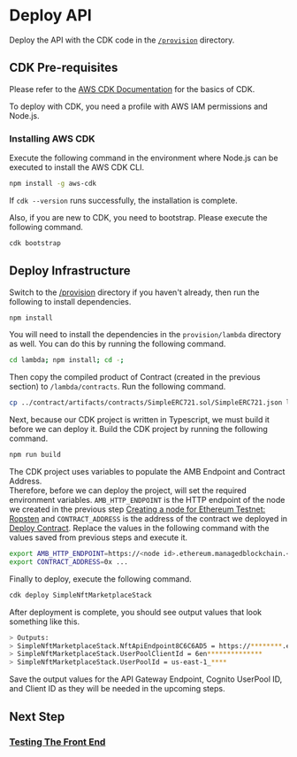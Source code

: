 # Deploy API

Deploy the API with the CDK code in the [`/provision`](/provision/) directory.

## CDK Pre-requisites

Please refer to the [AWS CDK Documentation](https://docs.aws.amazon.com/cdk/api/latest/)
for the basics of CDK.

To deploy with CDK, you need a profile with AWS IAM permissions and Node.js.

### Installing AWS CDK

Execute the following command in the environment where Node.js can be executed
to install the AWS CDK CLI.

```bash
npm install -g aws-cdk
```

If `cdk --version` runs successfully, the installation is complete.

Also, if you are new to CDK, you need to bootstrap. Please execute the following command.

```bash
cdk bootstrap
```

## Deploy Infrastructure

Switch to the [/provision](/provision) directory if you haven't already, then
run the following to install dependencies.

```bash
npm install
```

You will need to install the dependencies in the `provision/lambda` directory
as well. You can do this by running the following command.

```bash
cd lambda; npm install; cd -;
```

Then copy the compiled product of Contract (created in the previous section) 
to `/lambda/contracts`. Run the following command.

```bash
cp ../contract/artifacts/contracts/SimpleERC721.sol/SimpleERC721.json lambda/contracts/.
```

Next, because our CDK project is written in Typescript, we must build it before we can
deploy it.  Build the CDK project by running the following command.

```bash
npm run build
```

The CDK project uses variables to populate the AMB Endpoint and Contract Address.  
Therefore, before we can deploy the project, will set the required environment variables. 
`AMB_HTTP_ENDPOINT` is the HTTP endpoint of the node we created in the previous 
step [Creating a node for Ethereum Testnet: Ropsten][1] and `CONTRACT_ADDRESS` is 
the address of the contract we deployed in [Deploy Contract][2]. 
Replace the values in the following command with the values saved from 
previous steps and execute it.

```bash
export AMB_HTTP_ENDPOINT=https://<node id>.ethereum.managedblockchain.<region>.amazonaws.com
export CONTRACT_ADDRESS=0x ...
```

Finally to deploy, execute the following command.

```bash
cdk deploy SimpleNftMarketplaceStack
```

After deployment is complete, you should see output values that look something like this.

```bash
> Outputs:
> SimpleNftMarketplaceStack.NftApiEndpoint8C6C6AD5 = https://********.execute-api.us-east-1.amazonaws.com/prod/
> SimpleNftMarketplaceStack.UserPoolClientId = 6en**************
> SimpleNftMarketplaceStack.UserPoolId = us-east-1_****
```

Save the output values for the API Gateway Endpoint, Cognito UserPool ID, and Client ID
as they will be needed in the upcoming steps.

## Next Step

### [Testing The Front End][3]

[1]:./DOCS_01_CREATE_AMB.md
[2]:./DOCS_02_DEPLOY_CONTRACT.md
[3]:./DOCS_04_FRONTEND.md
